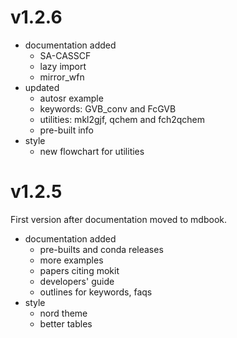 # v1.2.6
* documentation added
  - SA-CASSCF
  - lazy import
  - mirror_wfn
* updated
  - autosr example
  - keywords: GVB_conv and FcGVB
  - utilities: mkl2gjf, qchem and fch2qchem
  - pre-built info
* style
  - new flowchart for utilities

# v1.2.5
First version after documentation moved to mdbook.

* documentation added
  - pre-builts and conda releases
  - more examples
  - papers citing mokit
  - developers' guide
  - outlines for keywords, faqs
* style
  - nord theme
  - better tables
